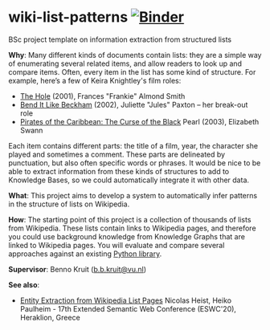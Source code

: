 # wiki-list-patterns [![Binder](https://mybinder.org/badge_logo.svg)](https://mybinder.org/v2/gh/bennokr/wiki-list-patterns/HEAD)
BSc project template on information extraction from structured lists


**Why**: Many different kinds of documents contain lists: they are a simple way of enumerating several related items, and allow readers to look up and compare items. Often, every item in the list has some kind of structure. For example, here’s a few of Keira Knightley's film roles:

- [The Hole](https://en.wikipedia.org/wiki/The_Hole_(2001_film)) (2001), Frances "Frankie" Almond Smith
- [Bend It Like Beckham](https://en.wikipedia.org/wiki/Bend_It_Like_Beckham) (2002), Juliette "Jules" Paxton – her break-out role
- [Pirates of the Caribbean: The Curse of the Black](https://en.wikipedia.org/wiki/Pirates_of_the_Caribbean:_The_Curse_of_the_Black_Pearl) Pearl (2003), Elizabeth Swann

Each item contains different parts: the title of a film, year, the character she played and sometimes a comment. These parts are delineated by punctuation, but also often specific words or phrases. It would be nice to be able to extract information from these kinds of structures to add to Knowledge Bases, so we could automatically integrate it with other data.

**What**: This project aims to develop a system to automatically infer patterns in the structure of lists on Wikipedia. 

**How**: The starting point of this project is a collection of thousands of lists from Wikipedia. These lists contain links to Wikipedia pages, and therefore you could use background knowledge from Knowledge Graphs that are linked to Wikipedia pages.
You will evaluate and compare several approaches against an existing [Python library](https://github.com/turicas/templater/).

**Supervisor**: Benno Kruit (b.b.kruit@vu.nl)

**See also**:

- [Entity Extraction from Wikipedia List Pages](https://arxiv.org/pdf/2003.05146.pdf) Nicolas Heist, Heiko Paulheim - 17th Extended Semantic Web Conference (ESWC'20), Heraklion, Greece
